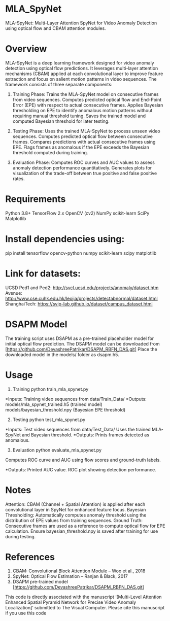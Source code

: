 # MLA_SpyNet
MLA-SpyNet: Multi-Layer Attention SpyNet for Video Anomaly Detection using optical flow and CBAM attention modules.

# Overview
MLA-SpyNet is a deep learning framework designed for video anomaly detection using optical flow predictions. It leverages multi-layer attention mechanisms (CBAM) applied at each convolutional layer to improve feature extraction and focus on salient motion patterns in video sequences. The framework consists of three separate components:

1. Training Phase: Trains the MLA-SpyNet model on consecutive frames from video sequences. Computes predicted optical flow and End-Point Error (EPE) with respect to actual consecutive frames. Applies Bayesian thresholding on EPE to identify anomalous motion patterns without requiring manual threshold tuning. Saves the trained model and computed Bayesian threshold for later testing.

2. Testing Phase: Uses the trained MLA-SpyNet to process unseen video sequences. Computes predicted optical flow between consecutive frames. Compares predictions with actual consecutive frames using EPE. Flags frames as anomalous if the EPE exceeds the Bayesian threshold computed during training.

3. Evaluation Phase: Computes ROC curves and AUC values to assess anomaly detection performance quantitatively. Generates plots for visualization of the trade-off between true positive and false positive rates.

# Requirements
Python 3.8+
TensorFlow 2.x
OpenCV (cv2)
NumPy
scikit-learn
SciPy
Matplotlib

# Install dependencies using:
pip install tensorflow opencv-python numpy scikit-learn scipy matplotlib

# Link for datasets: 
UCSD Ped1 and Ped2: http://svcl.ucsd.edu/projects/anomaly/dataset.htm 
Avenue: http://www.cse.cuhk.edu.hk/leojia/projects/detectabnormal/dataset.html 
ShanghaiTech: https://svip-lab.github.io/dataset/campus_dataset.html

# DSAPM Model
The training script uses DSAPM as a pre-trained placeholder model for initial optical flow prediction. The DSAPM model can be downloaded from [https://github.com/DevashreePatrikar/DSAPM_RBFN_DAS.git] Place the downloaded model in the models/ folder as dsapm.h5.

# Usage
1. Training
python train_mla_spynet.py

*Inputs: Training video sequences from data/Train_Data/
*Outputs: models/mla_spynet_trained.h5 (trained model)
          models/bayesian_threshold.npy (Bayesian EPE threshold)

2. Testing
python test_mla_spynet.py

*Inputs: Test video sequences from data/Test_Data/
Uses the trained MLA-SpyNet and Bayesian threshold.
*Outputs: Prints frames detected as anomalous.

3. Evaluation
python evaluate_mla_spynet.py

Computes ROC curve and AUC using flow scores and ground-truth labels.

*Outputs: Printed AUC value. ROC plot showing detection performance.

# Notes
Attention: CBAM (Channel + Spatial Attention) is applied after each convolutional layer in SpyNet for enhanced feature focus. Bayesian Thresholding: Automatically computes anomaly threshold using the distribution of EPE values from training sequences. Ground Truth: Consecutive frames are used as a reference to compute optical flow for EPE calculation. Ensure bayesian_threshold.npy is saved after training for use during testing.

# References
1. CBAM: Convolutional Block Attention Module – Woo et al., 2018
2. SpyNet: Optical Flow Estimation – Ranjan & Black, 2017
3. DSAPM pre-trained model [https://github.com/DevashreePatrikar/DSAPM_RBFN_DAS.git]

This code is directly associated with the manuscript ‘[Multi-Level Attention Enhanced Spatial Pyramid Network for Precise Video Anomaly Localization]’ submitted to The Visual Computer. Please cite this manuscript if you use this code
